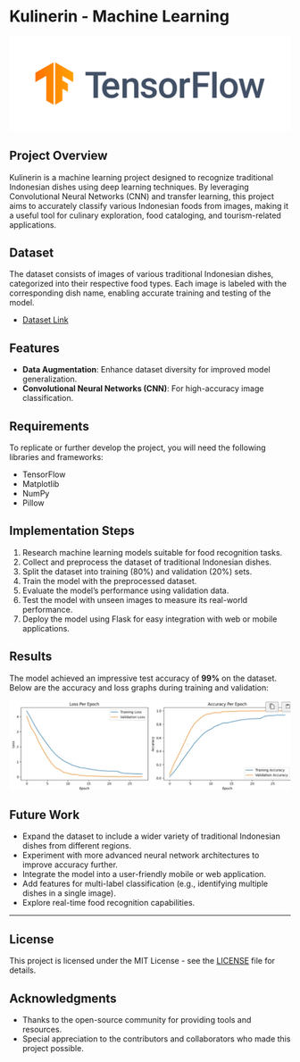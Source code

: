 # Kulinerin - Machine Learning

![TF](https://raw.githubusercontent.com/Kulinerin-Bangkit-Team-2024/Machine-Learning/refs/heads/main/assets/tensorflow.png)

## Project Overview
Kulinerin is a machine learning project designed to recognize traditional Indonesian dishes using deep learning techniques. By leveraging Convolutional Neural Networks (CNN) and transfer learning, this project aims to accurately classify various Indonesian foods from images, making it a useful tool for culinary exploration, food cataloging, and tourism-related applications.

## Dataset
The dataset consists of images of various traditional Indonesian dishes, categorized into their respective food types. Each image is labeled with the corresponding dish name, enabling accurate training and testing of the model.
- [Dataset Link](https://drive.google.com/file/d/1fl_ZmjcxhFbebQQknr2QcZQYcd4GFa2A/view?usp=sharing)

## Features
- **Data Augmentation**: Enhance dataset diversity for improved model generalization.
- **Convolutional Neural Networks (CNN)**: For high-accuracy image classification.
  
## Requirements
To replicate or further develop the project, you will need the following libraries and frameworks:
- TensorFlow
- Matplotlib
- NumPy
- Pillow

## Implementation Steps
1. Research machine learning models suitable for food recognition tasks.
2. Collect and preprocess the dataset of traditional Indonesian dishes.
3. Split the dataset into training (80%) and validation (20%) sets.
4. Train the model with the preprocessed dataset.
5. Evaluate the model’s performance using validation data.
6. Test the model with unseen images to measure its real-world performance.
7. Deploy the model using Flask for easy integration with web or mobile applications.

## Results
The model achieved an impressive test accuracy of **99%** on the dataset. Below are the accuracy and loss graphs during training and validation:

![Accuracy Graph](https://raw.githubusercontent.com/Kulinerin-Bangkit-Team-2024/Machine-Learning/refs/heads/main/assets/train_accuracy.png)

## Future Work
- Expand the dataset to include a wider variety of traditional Indonesian dishes from different regions.
- Experiment with more advanced neural network architectures to improve accuracy further.
- Integrate the model into a user-friendly mobile or web application.
- Add features for multi-label classification (e.g., identifying multiple dishes in a single image).
- Explore real-time food recognition capabilities.

---

## License
This project is licensed under the MIT License - see the [LICENSE](LICENSE) file for details.

## Acknowledgments
- Thanks to the open-source community for providing tools and resources.
- Special appreciation to the contributors and collaborators who made this project possible.
